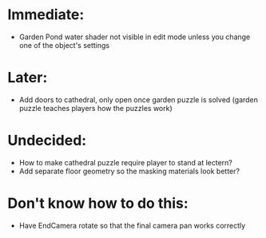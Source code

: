 # Immediate:
- Garden Pond water shader not visible in edit mode unless you change one of the object's settings

# Later:
- Add doors to cathedral, only open once garden puzzle is solved (garden puzzle teaches players how the puzzles work)

# Undecided:
- How to make cathedral puzzle require player to stand at lectern?
- Add separate floor geometry so the masking materials look better?

# Don't know how to do this:
- Have EndCamera rotate so that the final camera pan works correctly